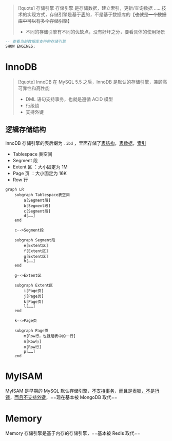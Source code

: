
> [!quote] 存储引擎
> 存储引擎 是存储数据，建立索引，更新/查询数据 ……技术的实现方式，存储引擎是基于<u>表</u>的，不是基于数据库的【~~也就是一个数据库中可以有多个存储引擎~~】
> 
> - 不同的存储引擎有不同的优缺点，没有好坏之分，要看具体的使用场景

```SQL
-- 查看当前数据库支持的存储引擎
SHOW ENGINES;
```

# InnoDB
> [!quote] InnoDB
> 在 MySQL 5.5 之后，InnoDB 是默认的存储引擎，兼顾高可靠性和高性能
> 
> - DML 语句支持事务，也就是遵循 ACID 模型
> - 行级锁
> - 支持外键

## 逻辑存储结构
InnoDB 存储引擎的表后缀为 `.ibd` ，里面存储了<u>表结构</u>，<u>表数据</u>，<u>索引</u>

- Tablespace 表空间
- Segment 段
- Extent 区 ：大小固定为 1M
- Page 页 ：大小固定为 16K
- Row 行

```mermaid
graph LR
	subgraph Tablespace表空间
		a[Segment段]
		b[Segment段]
		c[Segment段]
		d[……]
	end

	c-->Segment段

	subgraph Segment段
		e[Extent区]
		f[Extent区]
		g[Extent区]
		h[……]
	end

	g-->Extent区

	subgraph Extent区
		i[Page页]
		j[Page页]
		k[Page页]
		l[……]
	end

	k-->Page页
	
	subgraph Page页
		m[Row行，也就是表中的一行]
		n[Row行]
		o[Row行]
		p[……]
	end	
```

# MyISAM
MyISAM 是早期的 MySQL 默认存储引擎，<u>不支持事务</u>，<u>而且是表锁，不是行锁</u>，<u>而且不支持外键</u>，==现在基本被 MongoDB 取代==

# Memory
Memory 存储引擎是基于内存的存储引擎，==基本被 Redis 取代==






